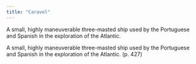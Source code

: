```yaml
---
title: "Caravel"
---
```

A small, highly maneuverable three-masted ship used by the Portuguese and Spanish in the exploration of the Atlantic.

A small, highly maneuverable three-masted ship used by the Portuguese and Spanish in the exploration of the Atlantic. (p. 427)

